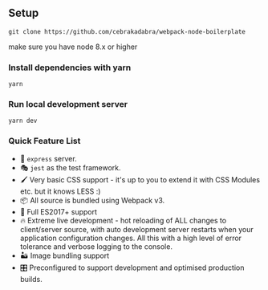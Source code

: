 ## Setup
`git clone https://github.com/cebrakadabra/webpack-node-boilerplate`

make sure you have node 8.x or higher

### Install dependencies with yarn
`yarn`

### Run local development server
`yarn dev`


### Quick Feature List

  - 🚄 `express` server.
  - 🎭 `jest` as the test framework.
  - 🖌 Very basic CSS support - it's up to you to extend it with CSS Modules etc. but it knows LESS :)
  - 📦 All source is bundled using Webpack v3.
  - 🚀 Full ES2017+ support
  - 🔥 Extreme live development - hot reloading of ALL changes to client/server source, with auto development server restarts when your application configuration changes.  All this with a high level of error tolerance and verbose logging to the console.
  - 🏜 Image bundling support
  - 🎛 Preconfigured to support development and optimised production builds.
